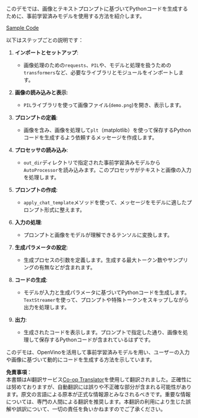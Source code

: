<!--
CO_OP_TRANSLATOR_METADATA:
{
  "original_hash": "d7d7afa242a4a041ff4193546d4baf16",
  "translation_date": "2025-05-08T05:26:49+00:00",
  "source_file": "md/02.Application/04.Vision/Phi3/E2E_OpenVino_Phi3Vision.md",
  "language_code": "ja"
}
-->
このデモでは、画像とテキストプロンプトに基づいてPythonコードを生成するために、事前学習済みモデルを使用する方法を紹介します。

[Sample Code](../../../../../../code/06.E2E/E2E_OpenVino_Phi3-vision.ipynb)

以下はステップごとの説明です：

1. **インポートとセットアップ**:
   - 画像処理のための`requests`、`PIL`や、モデルと処理を扱うための`transformers`など、必要なライブラリとモジュールをインポートします。

2. **画像の読み込みと表示**:
   - `PIL`ライブラリを使って画像ファイル(`demo.png`)を開き、表示します。

3. **プロンプトの定義**:
   - 画像を含み、画像を処理して`plt`（matplotlib）を使って保存するPythonコードを生成するよう依頼するメッセージを作成します。

4. **プロセッサの読み込み**:
   - `out_dir`ディレクトリで指定された事前学習済みモデルから`AutoProcessor`を読み込みます。このプロセッサがテキストと画像の入力を処理します。

5. **プロンプトの作成**:
   - `apply_chat_template`メソッドを使って、メッセージをモデルに適したプロンプト形式に整えます。

6. **入力の処理**:
   - プロンプトと画像をモデルが理解できるテンソルに変換します。

7. **生成パラメータの設定**:
   - 生成プロセスの引数を定義します。生成する最大トークン数やサンプリングの有無などが含まれます。

8. **コードの生成**:
   - モデルが入力と生成パラメータに基づいてPythonコードを生成します。`TextStreamer`を使って、プロンプトや特殊トークンをスキップしながら出力を処理します。

9. **出力**:
   - 生成されたコードを表示します。プロンプトで指定した通り、画像を処理して保存するPythonコードが含まれているはずです。

このデモは、OpenVinoを活用して事前学習済みモデルを用い、ユーザーの入力や画像に基づいて動的にコードを生成する方法を示しています。

**免責事項**：  
本書類はAI翻訳サービス[Co-op Translator](https://github.com/Azure/co-op-translator)を使用して翻訳されました。正確性には努めておりますが、自動翻訳には誤りや不正確な部分が含まれる可能性があります。原文の言語による原本が正式な情報源とみなされるべきです。重要な情報については、専門の人間による翻訳を推奨します。本翻訳の利用により生じた誤解や誤訳について、一切の責任を負いかねますのでご了承ください。